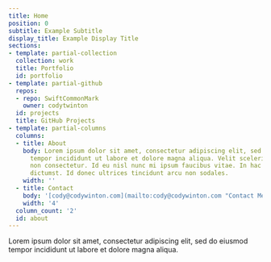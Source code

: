 ```yaml
---
title: Home
position: 0
subtitle: Example Subtitle
display_title: Example Display Title
sections:
- template: partial-collection
  collection: work
  title: Portfolio
  id: portfolio
- template: partial-github
  repos:
  - repo: SwiftCommonMark
    owner: codytwinton
  id: projects
  title: GitHub Projects
- template: partial-columns
  columns:
  - title: About
    body: Lorem ipsum dolor sit amet, consectetur adipiscing elit, sed do eiusmod
      tempor incididunt ut labore et dolore magna aliqua. Velit scelerisque in dictum
      non consectetur. Id eu nisl nunc mi ipsum faucibus vitae. In hac habitasse platea
      dictumst. Id donec ultrices tincidunt arcu non sodales.
    width: ''
  - title: Contact
    body: '[cody@codywinton.com](mailto:cody@codywinton.com "Contact Me")'
    width: '4'
  column_count: '2'
  id: about
---
```


Lorem ipsum dolor sit amet, consectetur adipiscing elit, sed do eiusmod tempor incididunt ut labore et dolore magna aliqua.
